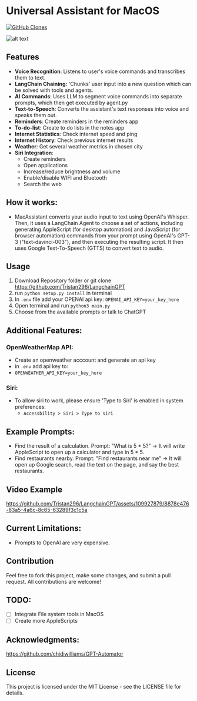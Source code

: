 # Universal Assistant for MacOS

[![GitHub Clones](https://img.shields.io/badge/dynamic/json?color=success&label=Clone&query=count&url=https://gist.githubusercontent.com/Tristan296/82e0272a21bddb472fb3feebea622050/raw/clone.json&logo=github)](https://github.com/MShawon/github-clone-count-badge)

![alt text](https://github.com/Tristan296/LangChain-GPT-Voice-Assistant/blob/main/assistant_logo.png)

## Features

* **Voice Recognition**: Listens to user's voice commands and transcribes them to text.
* **LangChain Chaining:** 'Chunks' user input into a new question which can be solved with tools and agents.
* **AI Commands**: Uses LLM to segment voice commands into separate prompts, which then get executed by agent.py
* **Text-to-Speech**: Converts the assistant's text responses into voice and speaks them out.
* **Reminders**: Create reminders in the reminders app
* **To-do-list**: Create to do lists in the notes app
* **Internet Statistics**: Check internet speed and ping
* **Internet History**: Check previous internet results
* **Weather**: Get several weather metrics in chosen city
* **Siri Integration**: 
  * Create reminders
  * Open applications
  * Increase/reduce brightness and volume
  * Enable/disable WIFI and Bluetooth
  * Search the web
  
## How it works:

- MacAssistant converts your audio input to text using OpenAI's Whisper. Then, it uses a LangChain Agent to choose a set of actions, including generating AppleScript (for desktop automation) and JavaScript (for browser automation) commands from your prompt using OpenAI's GPT-3 ("text-davinci-003"), and then executing the resulting script. It then uses Google Text-To-Speech (GTTS) to convert text to audio.

## Usage

1. Download Repository folder or git clone https://github.com/Tristan296/LangchainGPT
2. run `python setup.py install` in terminal
3. In `.env` file add your OPENAI api key: `OPENAI_API_KEY=your_key_here` 
4. Open terminal and run `python3 main.py`
5. Choose from the available prompts or talk to ChatGPT

## Additional Features:

### OpenWeatherMap API:
- Create an openweather acccount and generate an api key
- in `.env` add api key to:
- `OPENWEATHER_API_KEY=your_key_here`

### Siri:
- To allow siri to work, please ensure 'Type to Siri' is enabled in system preferences:
  - `Accessbility > Siri > Type to siri`
 
## Example Prompts:

- Find the result of a calculation. Prompt: "What is 5 * 5?" -> It will write AppleScript to open up a calculator and type in 5 * 5.
- Find restaurants nearby. Prompt: "Find restaurants near me" -> It will open up Google search, read the text on the page, and say the best restaurants.

## Video Example

https://github.com/Tristan296/LangchainGPT/assets/109927879/8878e476-83a5-4a6c-8c65-63289f3c1c5a

## Current Limitations:
- Prompts to OpenAI are very expensive.

## Contribution

Feel free to fork this project, make some changes, and submit a pull request. All contributions are welcome!

## TODO:

- [ ] Integrate File system tools in MacOS
- [ ] Create more AppleScripts

## Acknowledgments:
https://github.com/chidiwilliams/GPT-Automator


## License

This project is licensed under the MIT License - see the LICENSE file for details.

